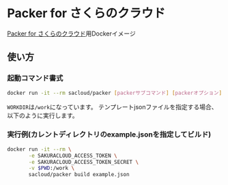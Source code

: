 
# Packer for さくらのクラウド

[Packer for さくらのクラウド](https://github.com/sacloud/packer-builder-sakuracloud)用Dockerイメージ

## 使い方

### 起動コマンド書式

```bash
docker run -it --rm sacloud/packer [packerサブコマンド] [packerオプション]
```

`WORKDIR`は`/work`になっています。
テンプレートjsonファイルを指定する場合、以下のように実行します。

### 実行例(カレントディレクトリのexample.jsonを指定してビルド)
```bash
docker run -it --rm \
       -e SAKURACLOUD_ACCESS_TOKEN \
       -e SAKURACLOUD_ACCESS_TOKEN_SECRET \
       -v $PWD:/work \
       sacloud/packer build example.json
```
